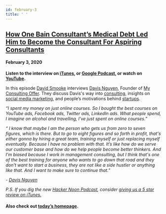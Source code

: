 ```yaml
---
id: february-3
title: ' '
---
```


<h2><a href="https://podcast.hackernoon.com/e/how-one-bain-consultant-s-medical-debt-led-him-to-become-the-consultant-for-aspiring-consultants/">How One Bain Consultant’s Medical Debt Led Him to Become the Consultant For Aspiring Consultants</a></h2>
<h4>February 3, 2020</h4>

<p>
<strong>Listen to the interview on <a href="https://podcasts.apple.com/us/podcast/the-hacker-noon-podcast/id1436233955">iTunes</a>, or <a href="https://play.google.com/music/m/Dfuna5a4pzsmjr76bxabkxdrhim?t=Product_Iteration_with_Hacker_Noon_Interim_CTO_Dane_Lyons-Hacker_Noon_Podcast">Google Podcast</a>, or watch on <a href="https://www.youtube.com/channel/UChu5YILgrOYOfkfRlTB-D-g">YouTube</a>.</strong>
</p>
In this episode <a href="https://hackernoon.com/@David">David Smooke</a> interviews <a href="https://www.linkedin.com/in/davis2/">Davis Nguyen</a>, Founder of <a href="https://www.myconsultingoffer.org/">My Consulting Offer</a>.  They discuss Davis's way into <a href="https://hackernoon.com/tagged/consulting">consulting</a>, insights on <a href="https://hackernoon.com/tagged/social-media-marketing">social media marketing</a>, and people’s motivations behind <a href="https://hackernoon.com/tagged/startups">startups</a>.
<p>
<em>“I spent my money on just online courses. So I bought the best courses on YouTube ads, Facebook ads, Twitter ads, LinkedIn ads. What people spend, I imagine on alcohol and travelling, I've just spent on online courses.”</em>
</p>
<em>“ I know that maybe I am the person who gets us from zero to seven figures, which is there. But to go to eight figures and so forth in profit, that's either gonna by hiring a great team, training myself or just replacing myself eventually. Because I have no problem with that. It’s like how do we serve our customer base and how do we help people become better thinkers. And I'm biased because I work in management consulting, but I think that's one of the best training for anyone who wants to go down that road and they don't want to start a business, they are not like a side hustler or anything like that. And I want to make sure to continue that.”</em>
<p>
<em>- <a href="https://www.linkedin.com/in/davis2/">Davis Nguyen</a></em>
</p>
<em>P.S. If you dig the new <a href="https://podcast.hackernoon.com/">Hacker Noon Podcast</a>, consider <a href="https://itunes.apple.com/us/podcast/the-hacker-noon-podcast/id1436233955?mt=2">giving us a 5 star review on iTunes.</a></em>
<h4>Also check out <a href="http://hackernoon.com/">today’s homepage</a>.</h4>